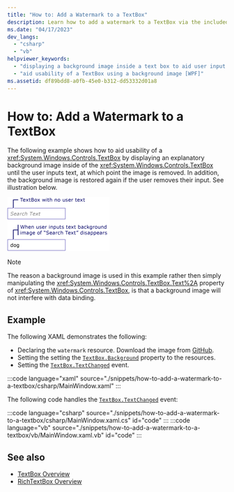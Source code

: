 ```yaml
---
title: "How to: Add a Watermark to a TextBox"
description: Learn how to add a watermark to a TextBox via the included code examples in XAML, C#, and Visual Basic.
ms.date: "04/17/2023"
dev_langs: 
  - "csharp"
  - "vb"
helpviewer_keywords: 
  - "displaying a background image inside a text box to aid user input [WPF]"
  - "aid usability of a TextBox using a background image [WPF]"
ms.assetid: df89bdd8-a0fb-45e0-b312-dd53332d01a8
---
```

# How to: Add a Watermark to a TextBox

The following example shows how to aid usability of a <xref:System.Windows.Controls.TextBox> by displaying an explanatory background image inside of the <xref:System.Windows.Controls.TextBox> until the user inputs text, at which point the image is removed. In addition, the background image is restored again if the user removes their input. See illustration below.  
  
 ![A TextBox with a background image](./media/editing-textbox-using-background-image.png "Editing_TextBox_using_background_image")  
  
> [!NOTE]
> The reason a background image is used in this example rather then simply manipulating the <xref:System.Windows.Controls.TextBox.Text%2A> property of <xref:System.Windows.Controls.TextBox>, is that a background image will not interfere with data binding.  



## Example

The following XAML demonstrates the following:

- Declaring the `watermark` resource. Download the image from [GitHub](https://github.com/dotnet/docs-desktop/blob/main/dotnet-desktop-guide/framework/wpf/controls/snippets/how-to-add-a-watermark-to-a-textbox/csharp/textboxbackground.gif).
- Setting the setting the [`TextBox.Background`](xref:System.Windows.Controls.Control.Background) property to the resources.
- Setting the [`TextBox.TextChanged`](xref:System.Windows.Controls.Primitives.TextBoxBase.TextChanged) event.

:::code language="xaml" source="./snippets/how-to-add-a-watermark-to-a-textbox/csharp/MainWindow.xaml" :::

The following code handles the [`TextBox.TextChanged`](xref:System.Windows.Controls.Primitives.TextBoxBase.TextChanged) event:

:::code language="csharp" source="./snippets/how-to-add-a-watermark-to-a-textbox/csharp/MainWindow.xaml.cs" id="code" :::
:::code language="vb" source="./snippets/how-to-add-a-watermark-to-a-textbox/vb/MainWindow.xaml.vb" id="code" :::

## See also

- [TextBox Overview](textbox-overview.md)
- [RichTextBox Overview](richtextbox-overview.md)
